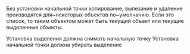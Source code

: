 

Без установки начальной точки копирование, вылезание и удаление производятся для~некоторых объектов по~умолчанию.
Если это список, то таким объектом может быть текущий объект или текущие выделенные объекты.

Установка выделения должна снимать начальную точку 
Установка начальной точки должна убирать выделение